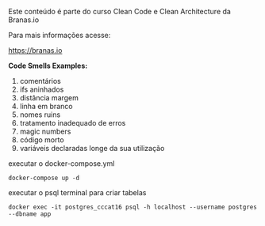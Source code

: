 Este conteúdo é parte do curso Clean Code e Clean Architecture da Branas.io

Para mais informações acesse:

https://branas.io

**Code Smells Examples:**

1. comentários
2. ifs aninhados
3. distância margem
4. linha em branco
5. nomes ruins
6. tratamento inadequado de erros
7. magic numbers
8. código morto
9. variáveis declaradas longe da sua utilização

executar o docker-compose.yml

`docker-compose up -d`

executar o psql terminal para criar tabelas

`docker exec -it postgres_cccat16 psql -h localhost --username postgres --dbname app`

